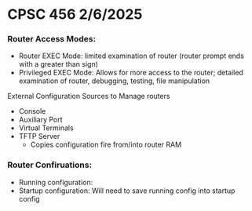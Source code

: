 # CPSC 456 2/6/2025
### Router Access Modes:  
- Router EXEC Mode: limited examination of router (router prompt ends with a greater than sign)
- Privileged EXEC Mode: Allows for more access to the router; detailed examination of router, debugging, testing, file manipulation

External Configuration Sources to Manage routers
- Console
- Auxiliary Port
- Virtual Terminals
- TFTP Server
  - Copies configuration fire from/into router RAM

### Router Confiruations:
- Running configuration:
- Startup configuration: Will need to save running config into startup config

